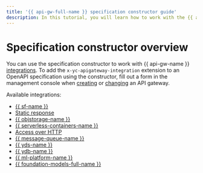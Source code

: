 ```yaml
---
title: '{{ api-gw-full-name }} specification constructor guide'
description: In this tutorial, you will learn how to work with the {{ api-gw-full-name }} specification constructor in {{ yandex-cloud }}. You will learn how to add extensions to a specification using the constructor.
---
```


# Specification constructor overview

You can use the specification constructor to work with {{ api-gw-name }} [integrations](../../concepts/extensions/index.md#integration). To add the `x-yc-apigateway-integration` extension to an OpenAPI specification using the constructor, fill out a form in the management console when [creating](../api-gw-create.md) or [changing](../api-gw-update.md) an API gateway.

Available integrations:

* [{{ sf-name }}](cloud-functions.md)
* [Static response](dummy.md)
* [{{ objstorage-name }}](object-storage.md)
* [{{ serverless-containers-name }}](containers.md)
* [Access over HTTP](http.md)
* [{{ message-queue-name }}](ymq.md)
* [{{ yds-name }}](datastreams.md)
* [{{ ydb-name }}](ydb.md)
* [{{ ml-platform-name }}](datasphere.md)
* [{{ foundation-models-full-name }}](yagpt.md)